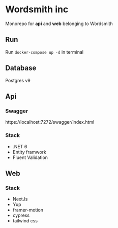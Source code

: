 # Wordsmith inc

Monorepo for **api** and **web** belonging to Wordsmith

## Run
Run `docker-compose up -d` in terminal

## Database
Postgres v9

## Api

### Swagger
https://localhost:7272/swagger/index.html

### Stack
- .NET 6 
- Entity framwork
- Fluent Validation

## Web

### Stack
- NextJs
- Yup
- framer-motion
- cypress
- tailwind css
